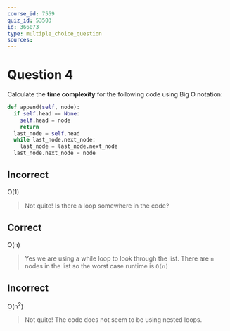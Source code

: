 ```yaml
---
course_id: 7559
quiz_id: 53503
id: 366073
type: multiple_choice_question
sources:
---
```


# Question 4

Calculate the **time complexity** for the following code using Big O
notation:

```python
def append(self, node):
  if self.head == None:
    self.head = node
    return
  last_node = self.head
  while last_node.next_node:
    last_node = last_node.next_node
  last_node.next_node = node
```

## Incorrect

O(1)

> Not quite! Is there a loop somewhere in the code?

## Correct

O(n)

> Yes we are using a while loop to look through the list. There are `n` nodes in
> the list so the worst case runtime is `O(n)`

## Incorrect

O(n<sup>2</sup>)

> Not quite! The code does not seem to be using nested loops.
